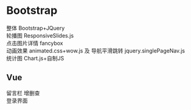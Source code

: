 # Bootstrap

整体 Bootstrap+JQuery  
轮播图 ResponsiveSlides.js  
点击图片详情 fancybox  
动画效果 animated.css+wow.js  及 导航平滑跳转 jquery.singlePageNav.js  
统计图 Chart.js+自制JS


Vue
---
留言栏 增删查  
登录界面
